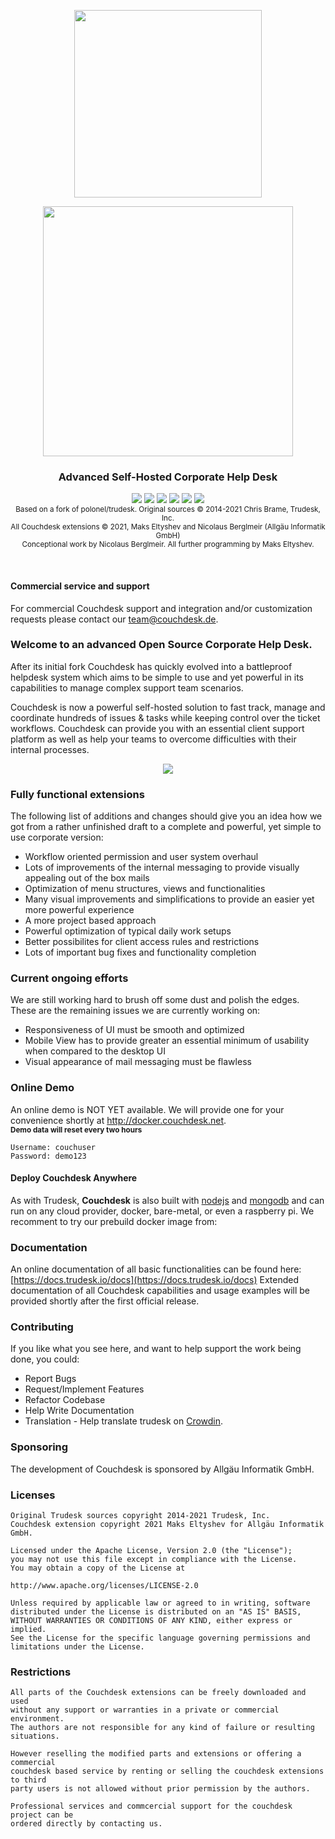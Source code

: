 <p align="center">
    <img src="https://user-images.githubusercontent.com/10890765/131013424-d5894706-3b66-4b69-b833-9d56ca13cb51.png" width=300" />
 </p>                                                                                                                    

<p align="center">
    <img src="https://user-images.githubusercontent.com/10890765/131011216-b6117d4a-05af-4614-98c2-b16143b1be91.png" width=400" />
    </p>
<h3 align="center">
Advanced Self-Hosted Corporate Help Desk<br />
</h3>
<p align="center">
<a href="https://api.codacy.com/project/badge/Grade/7b3acb53c33b4a40bb32da109bbdd1a9"><img src="https://img.shields.io/codacy/grade/7b3acb53c33b4a40bb32da109bbdd1a9/develop.svg?style=flat-square" /></a>
<a href="https://standarsjs.com"><img src="https://img.shields.io/badge/code_style-standard-brightgreen.svg?style=flat-square" /></a>
<img src="https://img.shields.io/circleci/token/ad7d2d066a75685a15c8e2fd08bd75e53b18fbb7/project/github/polonel/trudesk/develop.svg?style=flat-square" />
<a href="https://github.com/plankanban/couchdesk/blob/master/LICENSE"><img src="https://img.shields.io/badge/license-APACHE%202-green.svg?style=flat-square" /></a>
<a href="https://github.com/plankanban/releases"><img src="https://img.shields.io/github/release/plankanban/couchdesk.svg?style=flat-square" /></a>
<a href="http://docs.trudesk.io/docs"><img src="https://img.shields.io/badge/documentation-click%20to%20read-blue.svg?style=flat-square" /></a>
<br />
<sub>Based on a fork of polonel/trudesk. Original sources © 2014-2021 Chris Brame, Trudesk, Inc.</sub><br />
<sub>All Couchdesk extensions © 2021, Maks Eltyshev and Nicolaus Berglmeir (Allgäu Informatik GmbH)</sub> <br />  
    <sub>Conceptional work by Nicolaus Berglmeir. All further programming by Maks Eltyshev.</sub>    
</p>
<br />


#### Commercial service and support    
For commercial Couchdesk support and integration and/or customization requests please contact our team@couchdesk.de.


### Welcome to an advanced Open Source Corporate Help Desk.

After its initial fork Couchdesk has quickly evolved into a battleproof helpdesk system which aims to be simple to use and yet powerful in its capabilities to manage complex support team scenarios. 

Couchdesk is now a powerful self-hosted solution to fast track, manage and coordinate hundreds of issues & tasks while keeping control over the ticket workflows. Couchdesk can provide you with an essential client support platform as well as help your teams to overcome difficulties with their internal processes.

<p align="center">
    <img src="https://user-images.githubusercontent.com/10890765/131014972-85411347-48a8-405f-91d5-445621cc65a7.png" />
</p>

### Fully functional extensions
The following list of additions and changes should give you an idea how we got from a rather unfinished draft to a complete and powerful, yet simple to use corporate version:

- Workflow oriented permission and user system overhaul
- Lots of improvements of the internal messaging to provide visually appealing out of the box mails
- Optimization of menu structures, views and functionalities
- Many visual improvements and simplifications to provide an easier yet more powerful experience
- A more project based approach 
- Powerful optimization of typical daily work setups
- Better possibilites for client access rules and restrictions
- Lots of important bug fixes and functionality completion

### Current ongoing efforts
We are still working hard to brush off some dust and polish the edges. These are the remaining issues we are currently working on:

- Responsiveness of UI must be smooth and optimized
- Mobile View has to provide greater an essential minimum of usability when compared to the desktop UI
- Visual appearance of mail messaging must be flawless

### Online Demo
An online demo is NOT YET available. We will provide one for your convenience shortly at <a href="http://docker.couchdesk.net">http://docker.couchdesk.net</a>. <br />
<sub>**Demo data will reset every two hours**<sub>
``` text
Username: couchuser
Password: demo123
```

#### Deploy Couchdesk Anywhere
As with Trudesk, **Couchdesk** is also built with <a href="https://nodejs.org">nodejs</a> and <a href="https://mongodb.org">mongodb</a> and can run on any cloud provider, docker, bare-metal, or even a raspberry pi.
We recomment to try our prebuild docker image from:

### Documentation
An online documentation of all basic functionalities can be found here: [https://docs.trudesk.io/docs](https://docs.trudesk.io/docs)
Extended documentation of all Couchdesk capabilities and usage examples will be provided shortly after the first official release.

### Contributing
If you like what you see here, and want to help support the work being done, you could:
+ Report Bugs
+ Request/Implement Features
+ Refactor Codebase
+ Help Write Documentation
+ Translation - Help translate trudesk on [Crowdin](https://crwd.in/couchdesk).

### Sponsoring

The development of Couchdesk is sponsored by Allgäu Informatik GmbH.
                                                                                                   
### Licenses

    Original Trudesk sources copyright 2014-2021 Trudesk, Inc.
    Couchdesk extension copyright 2021 Maks Eltyshev for Allgäu Informatik GmbH.
    
    Licensed under the Apache License, Version 2.0 (the "License");
    you may not use this file except in compliance with the License.
    You may obtain a copy of the License at
    
    http://www.apache.org/licenses/LICENSE-2.0
    
    Unless required by applicable law or agreed to in writing, software
    distributed under the License is distributed on an "AS IS" BASIS,
    WITHOUT WARRANTIES OR CONDITIONS OF ANY KIND, either express or implied.
    See the License for the specific language governing permissions and
    limitations under the License.   

### Restrictions
    
    All parts of the Couchdesk extensions can be freely downloaded and used
    without any support or warranties in a private or commercial environment. 
    The authors are not responsible for any kind of failure or resulting
    situations.
    
    However reselling the modified parts and extensions or offering a commercial
    couchdesk based service by renting or selling the couchdesk extensions to third
    party users is not allowed without prior permission by the authors.
    
    Professional services and commcercial support for the couchdesk project can be
    ordered directly by contacting us.
